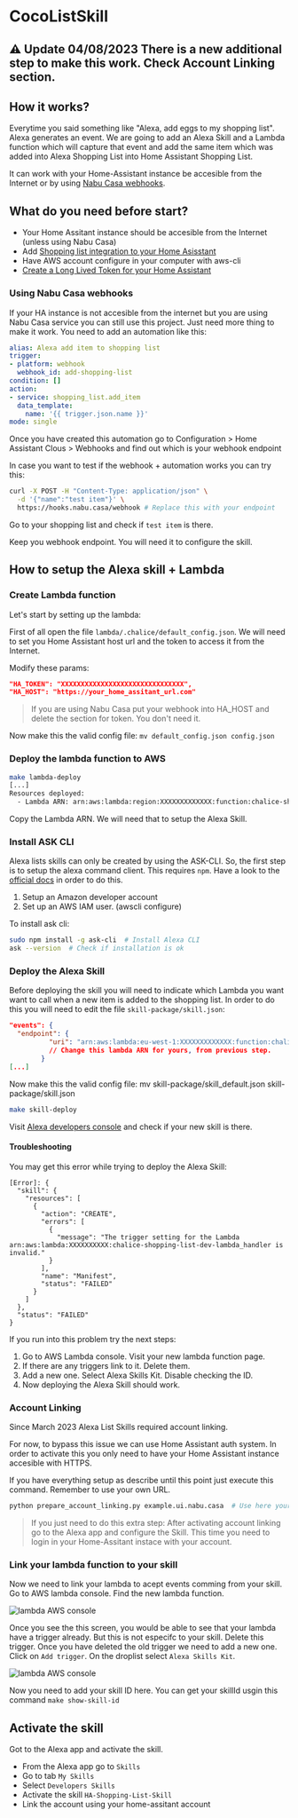 # CocoListSkill

## :warning: Update 04/08/2023 There is a new additional step to make this work. Check Account Linking section.


## How it works?

Everytime you said something like "Alexa, add eggs to my shopping list". Alexa generates an event. We are going to add an Alexa Skill and a Lambda function which will capture that event and add the same item which was added into Alexa Shopping List into Home Assistant Shopping List.

It can work with your Home-Assistant instance be accesible from the Internet or by using [Nabu Casa webhooks](https://www.nabucasa.com/config/webhooks/).

## What do you need before start?

- Your Home Assitant instance should be accesible from the Internet (unless using Nabu Casa)
- Add [Shopping list integration to your Home Asisstant](https://www.home-assistant.io/integrations/shopping_list/)
- Have AWS account configure in your computer with aws-cli
- [Create a Long Lived Token for your Home Assistant](https://developers.home-assistant.io/docs/auth_api/#long-lived-access-token)

### Using Nabu Casa webhooks

If your HA instance is not accesible from the internet but you are using Nabu Casa service you can still use this project. Just need more thing to make it work. You need to add an automation like this:

```yaml
alias: Alexa add item to shopping list
trigger:
- platform: webhook
  webhook_id: add-shopping-list
condition: []
action:
- service: shopping_list.add_item
  data_template:
    name: '{{ trigger.json.name }}'
mode: single
```

Once you have created this automation go to Configuration > Home Assistant Clous > Webhooks and find out which is your webhook endpoint

In case you want to test if the webhook + automation works you can try this:

```bash
curl -X POST -H "Content-Type: application/json" \
  -d '{"name":"test item"}' \
  https://hooks.nabu.casa/webhook # Replace this with your endpoint
```

Go to your shopping list and check if `test item` is there.

Keep you webhook endpoint. You will need it to configure the skill.

## How to setup the Alexa skill + Lambda

### Create Lambda function

Let's start by setting up the lambda:

First of all open the file `lambda/.chalice/default_config.json`. We will need to set you Home Assistant host url and the token to access it from the Internet.

Modify these params:

```json
"HA_TOKEN": "XXXXXXXXXXXXXXXXXXXXXXXXXXXXXXX",
"HA_HOST": "https://your_home_assitant_url.com"
```

> If you are using Nabu Casa put your webhook into HA_HOST and delete the section for token. You don't need it.

Now make this the valid config file: `mv default_config.json config.json`

### Deploy the lambda function to AWS

```bash
make lambda-deploy
[...]
Resources deployed:
  - Lambda ARN: arn:aws:lambda:region:XXXXXXXXXXXXX:function:chalice-shopping-list-dev-lambda_handler
```

Copy the Lambda ARN. We will need that to setup the Alexa Skill.

### Install ASK CLI

Alexa lists skills can only be created by using the ASK-CLI. So, the first step is to setup the alexa command client. This requires `npm`. Have a look to the [official docs](https://developer.amazon.com/en-US/docs/alexa/smapi/quick-start-alexa-skills-kit-command-line-interface.html) in order to do this.

1. Setup an Amazon developer account
2. Set up an AWS IAM user. (awscli configure)

To install ask cli:

```bash
sudo npm install -g ask-cli  # Install Alexa CLI
ask --version  # Check if installation is ok
```

### Deploy the Alexa Skill

Before deploying the skill you will need to indicate which Lambda you want want to call when a new item is added to the shopping list. In order to do this you will need to edit the file `skill-package/skill.json`:

```json
"events": {
  "endpoint": {
          "uri": "arn:aws:lambda:eu-west-1:XXXXXXXXXXXXX:function:chalice-shopping-list-dev-lambda_handler"  
          // Change this lambda ARN for yours, from previous step. 
        }
[...]
```

Now make this the valid config file: mv skill-package/skill_default.json skill-package/skill.json

```bash
make skill-deploy
```

Visit [Alexa developers console](https://developer.amazon.com) and check if your new skill is there.

#### Troubleshooting

You may get this error while trying to deploy the Alexa Skill:

```
[Error]: {
  "skill": {
    "resources": [
      {
        "action": "CREATE",
        "errors": [
          {
            "message": "The trigger setting for the Lambda arn:aws:lambda:XXXXXXXXXX:chalice-shopping-list-dev-lambda_handler is invalid."
          }
        ],
        "name": "Manifest",
        "status": "FAILED"
      }
    ]
  },
  "status": "FAILED"
}
```

If you run into this problem try the next steps:

1. Go to AWS Lambda console. Visit your new lambda function page.
2. If there are any triggers link to it. Delete them.
3. Add a new one. Select Alexa Skills Kit. Disable checking the ID.
4. Now deploying the Alexa Skill should work.

### Account Linking

Since March 2023 Alexa List Skills required account linking.

For now, to bypass this issue we can use Home Assistant auth system. In order to activate this you only need to have your Home Assistant instance accesible with HTTPS.

If you have everything setup as describe until this point just execute this command. Remember to use your own URL.

```bash
python prepare_account_linking.py example.ui.nabu.casa  # Use here your HA URL
```

> If you just need to do this extra step: After activating account linking go to the Alexa app and configure the Skill. This time you need to login in your Home-Assitant instace with your account.

### Link your lambda function to your skill

Now we need to link your lambda to acept events comming from your skill. Go to AWS lambda console. Find the new lambda function.

![lambda AWS console](images/lambda_console_warning.png)

Once you see the this screen, you would be able to see that your lambda have a trigger already. But this is not especifc to your skill. Delete this trigger. Once you have deleted the old trigger we need to add a new one. Click on `Add trigger`. On the droplist select `Alexa Skills Kit`.

![lambda AWS console](images/add_new_trigger.png)

Now you need to add your skill ID here. You can get your skillId usgin this command `make show-skill-id`

## Activate the skill

Got to the Alexa app and activate the skill.

- From the Alexa app go to `Skills`
- Go to tab `My Skills`
- Select `Developers Skills`
- Activate the skill `HA-Shopping-List-Skill`
- Link the account using your home-assitant account
